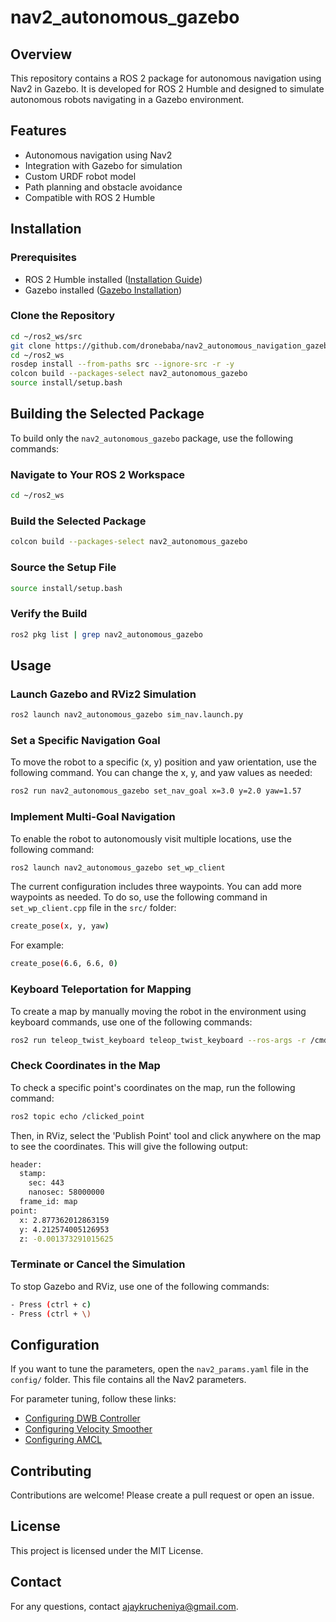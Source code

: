 # nav2_autonomous_gazebo

## Overview
This repository contains a ROS 2 package for autonomous navigation using Nav2 in Gazebo. It is developed for ROS 2 Humble and designed to simulate autonomous robots navigating in a Gazebo environment.

## Features
- Autonomous navigation using Nav2
- Integration with Gazebo for simulation
- Custom URDF robot model
- Path planning and obstacle avoidance
- Compatible with ROS 2 Humble

## Installation
### Prerequisites
- ROS 2 Humble installed ([Installation Guide](https://docs.ros.org/en/humble/Installation.html))
- Gazebo installed ([Gazebo Installation](https://gazebosim.org/docs/latest/ros_installation/))

### Clone the Repository
```sh
cd ~/ros2_ws/src
git clone https://github.com/dronebaba/nav2_autonomous_navigation_gazebo.git
cd ~/ros2_ws
rosdep install --from-paths src --ignore-src -r -y
colcon build --packages-select nav2_autonomous_gazebo
source install/setup.bash
```

## Building the Selected Package
To build only the `nav2_autonomous_gazebo` package, use the following commands:

### Navigate to Your ROS 2 Workspace
```sh
cd ~/ros2_ws
```

### Build the Selected Package
```sh
colcon build --packages-select nav2_autonomous_gazebo
```

### Source the Setup File
```sh
source install/setup.bash
```

### Verify the Build
```sh
ros2 pkg list | grep nav2_autonomous_gazebo
```

## Usage
### Launch Gazebo and RViz2 Simulation
```sh
ros2 launch nav2_autonomous_gazebo sim_nav.launch.py
```
### Set a Specific Navigation Goal
To move the robot to a specific (x, y) position and yaw orientation, use the following command. You can change the x, y, and yaw values as needed:
```sh
ros2 run nav2_autonomous_gazebo set_nav_goal x=3.0 y=2.0 yaw=1.57
```

### Implement Multi-Goal Navigation
To enable the robot to autonomously visit multiple locations, use the following command:
```sh
ros2 launch nav2_autonomous_gazebo set_wp_client
```
The current configuration includes three waypoints. You can add more waypoints as needed. To do so, use the following command in `set_wp_client.cpp` file in the `src/` folder:
```sh
create_pose(x, y, yaw)
```
For example:
```sh
create_pose(6.6, 6.6, 0)
```
### Keyboard Teleportation for Mapping
To create a map by manually moving the robot in the environment using keyboard commands, use one of the following commands:
```sh
ros2 run teleop_twist_keyboard teleop_twist_keyboard --ros-args -r /cmd_vel:=/cmd_vel_gz
```
### Check Coordinates in the Map
To check a specific point's coordinates on the map, run the following command:
```sh
ros2 topic echo /clicked_point
```
Then, in RViz, select the 'Publish Point' tool and click anywhere on the map to see the coordinates.
This will give the following output:
```sh
header:
  stamp:
    sec: 443
    nanosec: 58000000
  frame_id: map
point:
  x: 2.877362012863159
  y: 4.212574005126953
  z: -0.001373291015625
```
### Terminate or Cancel the Simulation
To stop Gazebo and RViz, use one of the following commands:
```sh
- Press (ctrl + c)
- Press (ctrl + \)
```

## Configuration
If you want to tune the parameters, open the `nav2_params.yaml` file in the `config/` folder. This file contains all the Nav2 parameters.

For parameter tuning, follow these links:
- [Configuring DWB Controller]((https://docs.nav2.org/configuration/packages/configuring-dwb-controller.html))
- [Configuring Velocity Smoother]((https://docs.nav2.org/configuration/packages/configuring-velocity-smoother.html))
- [Configuring AMCL]((https://docs.nav2.org/configuration/packages/configuring-amcl.html))


## Contributing
Contributions are welcome! Please create a pull request or open an issue.

## License
This project is licensed under the MIT License.

## Contact
For any questions, contact [ajaykrucheniya@gmail.com](mailto:ajaykrucheniya@gmail.com).
